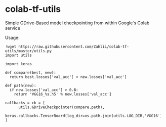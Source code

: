 # colab-tf-utils
Simple GDrive-Based model checkpointing from within Google's Colab service


Usage:

    !wget https://raw.githubusercontent.com/Zahlii/colab-tf-utils/master/utils.py
    import utils

    import keras

    def compare(best, new):
      return best.losses['val_acc'] < new.losses['val_acc']

    def path(new):
      if new.losses['val_acc'] > 0.8:
        return 'VGG16_%s.h5' % new.losses['val_acc']

    callbacks = cb = [
          utils.GDriveCheckpointer(compare,path),
          keras.callbacks.TensorBoard(log_dir=os.path.join(utils.LOG_DIR,'VGG16'))
    ]

